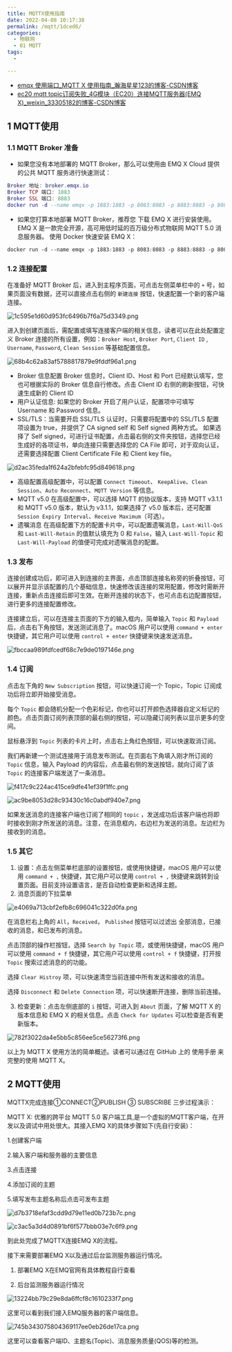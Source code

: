 ```yaml
---
title: MQTTX使用指南
date: 2022-04-08 10:17:38
permalink: /mqtt/1dced6/
categories:
  - 物联网
  - 01 MQTT
tags:
  - 

---
```


- [emqx 使用端口_MQTT X 使用指南_瀚海星星123的博客-CSDN博客](https://blog.csdn.net/weixin_33304686/article/details/112284757)
- [ec20 mqtt topic订阅失败_4G模块（EC20）连接MQTT服务器(EMQ X)_weixin_33305182的博客-CSDN博客](https://blog.csdn.net/weixin_33305182/article/details/113068293)

## 1 MQTT使用

### 1.1 MQTT Broker 准备

- 如果您没有本地部署的 MQTT Broker，那么可以使用由 EMQ X Cloud 提供的公共 MQTT 服务进行快速测试：

```lua
Broker 地址: broker.emqx.io
Broker TCP 端口: 1883
Broker SSL 端口: 8883
docker run -d --name emqx -p 1883:1883 -p 8083:8083 -p 8883:8883 -p 8084:8084 -p 18083:18083 emqx/emqx
```

- 如果您打算本地部署 MQTT Broker，推荐您 下载 EMQ X 进行安装使用。EMQ X 是一款完全开源，高可用低时延的百万级分布式物联网 MQTT 5.0 消息服务器。
  使用 Docker 快速安装 EMQ X：

```css
docker run -d --name emqx -p 1883:1883 -p 8083:8083 -p 8883:8883 -p 8084:8084 -p 18083:18083 emqx/emqx
```

### 1.2 连接配置

在准备好 MQTT Broker 后，进入到主程序页面，可点击左侧菜单栏中的 `+` 号，如果页面没有数据，还可以直接点击右侧的 `新建连接` 按钮，快速配置一个新的客户端连接。

![1c595e1d60d953fc6496b7f6a75d3349.png](https://img-blog.csdnimg.cn/img_convert/1c595e1d60d953fc6496b7f6a75d3349.png)

进入到创建页面后，需配置或填写连接客户端的相关信息，读者可以在此处配置定义 Broker 连接的所有设置，例如：`Broker Host`, `Broker Port`, `Client ID` , `Username`, `Password`, `Clean Session` 等基础配置信息。



![68b4c62a83af5788817879e9fddf96a1.png](https://img-blog.csdnimg.cn/img_convert/68b4c62a83af5788817879e9fddf96a1.png)

- Broker 信息配置 Broker 信息时，Client ID、Host 和 Port 已经默认填写，您也可根据实际的 Broker 信息自行修改。点击 Client ID 右侧的刷新按钮，可快速生成新的 Client ID
- 用户认证信息: 如果您的 Broker 开启了用户认证，配置项中可填写 Username 和 Password 信息。
- SSL/TLS：当需要开启 SSL/TLS 认证时，只需要将配置中的 SSL/TLS 配置项设置为 true，并提供了 CA signed self 和 Self signed 两种方式。 如果选择了 Self signed，可进行证书配置，点击最右侧的文件夹按钮，选择您已经生成好的各项证书，单向连接只需要选择您的 CA File 即可，对于双向认证，还需要选择配置 Client Certificate File 和 Client key file。



![d2ac35feda1f624a2bfebfc95d849618.png](https://img-blog.csdnimg.cn/img_convert/d2ac35feda1f624a2bfebfc95d849618.png)

- 高级配置高级配置中，可以配置 `Connect Timeout`、 `KeepAlive`、`Clean Session`、`Auto Reconnect`、`MQTT Version` 等信息。
- MQTT v5.0
  在高级配置中，可以选择 MQTT 的协议版本，支持 MQTT v3.1.1 和 MQTT v5.0 版本，默认为 v3.1.1，如果选择了 v5.0 版本后，还可配置 `Session Expiry Interval`、`Receive Maximum`（可选）。
- 遗嘱消息
  在高级配置下方的配置卡片中，可以配置遗嘱消息，`Last-Will-QoS` 和 `Last-Will-Retain` 的值默认填充为 0 和 `False`，输入 `Last-Will-Topic` 和 `Last-Will-Payload` 的值便可完成对遗嘱消息的配置。

### 1.3 发布

连接创建成功后，即可进入到连接的主界面，点击顶部连接名称旁的折叠按钮，可以展开并显示该配置的几个基础信息，快速修改该连接的常用配置，修改时需断开连接，重新点击连接后即可生效。在断开连接的状态下，也可点击右边配置按钮，进行更多的连接配置修改。

连接建立后，可以在连接主页面的下方的输入框内，简单输入 `Topic` 和 `Payload` 后，点击右下角按钮，发送测试消息了。macOS 用户可以使用 `command + enter` 快捷键，其它用户可以使用 `control + enter` 快捷键来快速发送消息。



![fbccaa989fdfcedf68c7e9de0197146e.png](https://img-blog.csdnimg.cn/img_convert/fbccaa989fdfcedf68c7e9de0197146e.png)

### 1.4 订阅

点击左下角的 `New Subscription` 按钮，可以快速订阅一个 Topic，Topic 订阅成功后将立即开始接受消息。

每个 `Topic` 都会随机分配一个色彩标记，你也可以打开颜色选择器自定义标记的颜色。点击页面订阅列表顶部的最右侧的按钮，可以隐藏订阅列表以显示更多的空间。

鼠标悬浮到 `Topic` 列表的卡片上时，点击右上角红色按钮，可以快速取消订阅。

我们再新建一个测试连接用于消息发布测试。在页面右下角填入刚才所订阅的 `Topic` 信息，输入 Payload 的内容后，点击最右侧的发送按钮，就向订阅了该 `Topic` 的连接客户端发送了一条消息。



![f417c9c224ac415ce9dfe41ef39f1ffc.png](https://img-blog.csdnimg.cn/img_convert/f417c9c224ac415ce9dfe41ef39f1ffc.png)



![ac9be8053d28c93430c16c0abdf940e7.png](https://img-blog.csdnimg.cn/img_convert/ac9be8053d28c93430c16c0abdf940e7.png)

如果发送消息的连接客户端也订阅了相同的 `topic` ，发送成功后该客户端也将即时接收到刚才所发送的消息。注意，在消息框内，右边栏为发送的消息。左边栏为接收到的消息。

### 1.5 其它

1. 设置：点击左侧菜单栏底部的设置按钮，或使用快捷键，macOS 用户可以使用 `command + ,` 快捷键，其它用户可以使用 `control + ,` 快捷键来跳转到设置页面。目前支持设置语言，是否自动检查更新和选择主题。
2. 消息页面的下拉菜单



![e4069a713cbf2efb8c696041c322d0fa.png](https://img-blog.csdnimg.cn/img_convert/e4069a713cbf2efb8c696041c322d0fa.png)

在消息栏右上角的 `All`，`Received`， `Published` 按钮可以过滤出 全部消息，已接收的消息，和已发布的消息。

点击顶部的操作栏按钮，选择 `Search by Topic` 项，或使用快捷键，macOS 用户可以使用 `command + f` 快捷键，其它用户可以使用 `control + f` 快捷键，打开按 `Topic` 搜索过滤消息的的功能。

选择 `Clear Histroy` 项，可以快速清空当前连接中所有发送和接收的消息。

选择 `Disconnect` 和 `Delete Connection` 项，可以快速断开连接，删除当前连接。

3. 检查更新：点击左侧底部的 `i` 按钮，可进入到 `About` 页面，了解 MQTT X 的版本信息和 EMQ X 的相关信息。点击 `Check for Updates` 可以检查是否有更新版本。



![782f3022da4e5bb5c856ee5ce56273f6.png](https://img-blog.csdnimg.cn/img_convert/782f3022da4e5bb5c856ee5ce56273f6.png)

以上为 MQTT X 使用方法的简单概述。读者可以通过在 GitHub 上的 使用手册 来完整的使用 MQTT X。

## 2 MQTT使用

MQTTX完成连接①CONNECT②PUBLISH ③ SUBSCRIBE 三步过程演示：

MQTT X: 优雅的跨平台 MQTT 5.0 客户端工具,是一个虚拟的MQTT客户端，在开发以及调试中用处很大。其接入EMQ X的具体步骤如下(先自行安装)：

1.创建客户端

2.输入客户端和服务器的主要信息

3.点击连接

4.添加订阅的主题

5.填写发布主题名称后点击可发布主题

![d7b3718efaf3cdd9d79e11ed0b723b7c.png](https://img-blog.csdnimg.cn/img_convert/d7b3718efaf3cdd9d79e11ed0b723b7c.png)

![c3ac5a3d4d0891bf6f577bbb03e7c6f9.png](https://img-blog.csdnimg.cn/img_convert/c3ac5a3d4d0891bf6f577bbb03e7c6f9.png)

到此处完成了MQTTX连接EMQ X的流程。

 接下来需要部署EMQ X以及通过后台监测服务器运行情况。

1. 部署EMQ X在EMQ官网有具体教程自行查看

2. 后台监测服务器运行情况

![13224bb79c29e8da6ffcf8c1610233f7.png](https://img-blog.csdnimg.cn/img_convert/13224bb79c29e8da6ffcf8c1610233f7.png)

这里可以看到我们接入EMQ服务器的客户端信息。

![745b343075804369117ee0eb26de17ca.png](https://img-blog.csdnimg.cn/img_convert/745b343075804369117ee0eb26de17ca.png)

这里可以查看客户端ID、主题名(Topic)、消息服务质量(QOS)等的检测。
